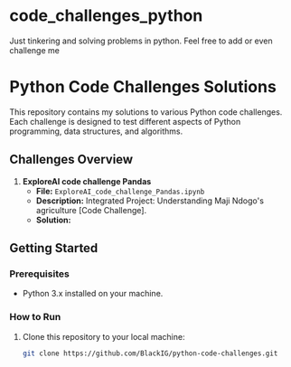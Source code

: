 # code_challenges_python
Just tinkering and solving problems in python. Feel free to add or even challenge me

# Python Code Challenges Solutions

This repository contains my solutions to various Python code challenges. Each challenge is designed to test different aspects of Python programming, data structures, and algorithms.

## Challenges Overview

1. **ExploreAI code challenge Pandas**
   - **File:** `ExploreAI_code_challenge_Pandas.ipynb`
   - **Description:** Integrated Project: Understanding Maji Ndogo's agriculture [Code Challenge].
   - **Solution:** 



## Getting Started

### Prerequisites

- Python 3.x installed on your machine.

### How to Run

1. Clone this repository to your local machine:

   ```bash
   git clone https://github.com/BlackIG/python-code-challenges.git

